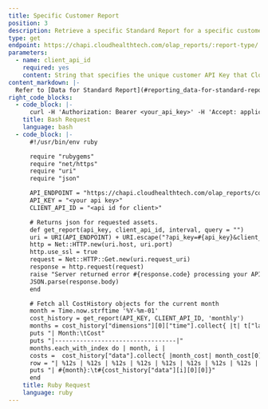 ```yaml
---
title: Specific Customer Report
position: 3
description: Retrieve a specific Standard Report for a specific customer tenant.
type: get
endpoint: https://chapi.cloudhealthtech.com/olap_reports/:report-type/:report-id
parameters:
  - name: client_api_id
    required: yes
    content: String that specifies the unique customer API Key that CloudHealth generates. See [How to Get Client API ID](#partner_how-to-get-client-api-id).
content_markdown: |-
  Refer to [Data for Standard Report](#reporting_data-for-standard-report) for more information on retrieving data from a standard report.
right_code_blocks:
  - code_block: |-
      curl -H 'Authorization: Bearer <your_api_key>' -H 'Accept: application/json' 'https://chapi.cloudhealthtech.com/olap_reports/cost/history?client_api_id=<customer_api_id>'
    title: Bash Request
    language: bash
  - code_block: |-
      #!/usr/bin/env ruby

      require "rubygems"
      require "net/https"
      require "uri"
      require "json"

      API_ENDPOINT = "https://chapi.cloudhealthtech.com/olap_reports/cost/history"
      API_KEY = "<your api key>"
      CLIENT_API_ID = "<api id for client>"

      # Returns json for requested assets.
      def get_report(api_key, client_api_id, interval, query = "")
      uri = URI(API_ENDPOINT) + URI.escape("?api_key=#{api_key}&client_api_id=#{client_api_id}&interval=#{interval}&query=#{query}")
      http = Net::HTTP.new(uri.host, uri.port)
      http.use_ssl = true
      request = Net::HTTP::Get.new(uri.request_uri)
      response = http.request(request)
      raise "Server returned error #{response.code} processing your API request" if response.code != "200"
      JSON.parse(response.body)
      end

      # Fetch all CostHistory objects for the current month
      month = Time.now.strftime '%Y-%m-01'
      cost_history = get_report(API_KEY, CLIENT_API_ID, 'monthly')
      months = cost_history["dimensions"][0]["time"].collect{ |t| t["label"] }
      puts "| Month:\tCost"
      puts "|----------------------------------|"
      months.each_with_index do | month, i |
      costs =  cost_history["data"].collect{ |month_cost| month_cost[0][0] }
      row = "| %12s | %12s | %12s | %12s | %12s | %12s | %12s | %12s | %12s | %12s | %12s | %12s |"
      puts "| #{month}:\t#{cost_history["data"][i][0][0]}"
      end
    title: Ruby Request
    language: ruby
---
```

